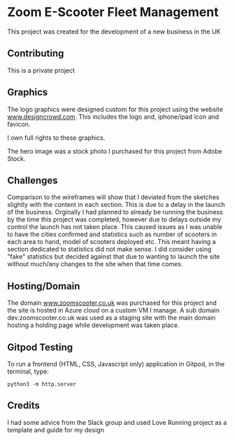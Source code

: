 # Zoom E-Scooter Fleet Management

This project was created for the development of a new business in the UK

## Contributing
This is a private project

## Graphics
The logo graphics were designed custom for this project using the 
website www.designcrowd.com. This includes the logo and, iphone/ipad icon and favicon.

I own full rights to these graphics.

The hero image was a stock photo I purchased for this project from Adobe Stock.

## Challenges
Comparison to the wireframes will show that I deviated from the sketches slightly with the content in each section. This is due to a delay in the launch of the business.
Orginally I had planned to already be running the business by the time this project was completed, however due to delays outside my control the launch has not taken place.
This caused issues as I was unable to have the cities confirmed and statistics such as number of scooters in each area to hand, model of scooters deployed etc. This meant having a
section dedicated to statistics did not make sense. I did consider using "fake" statistics but decided against that due to wanting to launch the site without much/any changes to the 
site when that time comes.

## Hosting/Domain
The domain www.zoomscooter.co.uk was purchased for this project and the site is 
hosted in Azure cloud on a custom VM I manage. A sub domain dev.zoomscooter.co.uk was used as 
a staging site with the main domain hosting a holding page while development was taken place.

## Gitpod Testing

To run a frontend (HTML, CSS, Javascript only) application in Gitpod, in the terminal, type:

`python3 -m http.server`

## Credits
I had some advice from the Slack group and used Love Running project as a template and guide for my design
